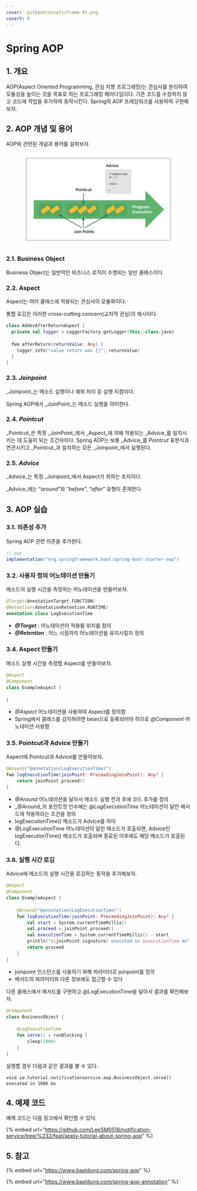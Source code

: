 ```yaml
---
cover: .gitbook/assets/Frame 81.png
coverY: 0
---
```


# Spring AOP

## 1. 개요

AOP(Aspect Oriented Programming, 관심 지향 프로그래밍)는 관심사를 분리하여 모듈성을 높이는 것을 목표로 하는 프로그래밍 패러다임이다. 기존 코드를 수정하지 않고 코드에 작업을 추가하여 동작시킨다. Spring의 AOP 프레임워크를 사용하여 구현해보자.

## 2. AOP 개념 및 용어

AOP와 관련된 개념과 용어를 살펴보자.

<figure><img src=".gitbook/assets/image.png" alt=""><figcaption></figcaption></figure>

### 2.1. Business Object

Business Object는 일반적인 비즈니스 로직이 수행되는 일반 클래스이다.

### 2.2. Aspect

Aspect는 여러 클래스에 적용되는 관심사의 모듈화이다.

통합 로깅은 이러한 cross-cutting concern(교차적 관심)의 예시이다.

```kotlin
class AdderAfterReturnAspect {
  private val logger = LoggerFactory.getLogger(this::class.java)

  fun afterReturn(returnValue: Any) {
    logger.info("value return was {}", returnValue)
  }
}
```

### 2.3. _Joinpoint_

_Joinpoint_는 메소드 실행이나 예외 처리 등 실행 지점이다.

Spring AOP에서 _JoinPoint_는 메소드 실행을 의미한다.

### 2.4. _Pointcut_

_Pointcut_은 특정 _JoinPoint_에서 _Aspect_에 의해 적용되는 _Advice_를 일치시키는 데 도움이 되는 조건자이다. Spring AOP는 보통 _Advice_를 _Pointcut_ 표현식과 연관시키고 _Pointcut_과 일치하는 모든 _Joinpoint_에서 실행된다.

### 2.5. _Advice_

_Advice_는 특정 _Joinpoint_에서 Aspect가 취하는 조치이다.

_Advice_에는 “_around_”와 “_before_”, “_after_” 유형이 존재한다.

## 3. AOP 실습

### 3.1. 의존성 추가

Spring AOP 관련 의존을 추가한다.

```groovy
// aop
implementation("org.springframework.boot:spring-boot-starter-aop")
```

### 3.2. 사용자 정의 어노테이션 만들기

메소드의 실행 시간을 측정하는 어노테이션을 만들어보자.

```kotlin
@Target(AnnotationTarget.FUNCTION)
@Retention(AnnotationRetention.RUNTIME)
annotation class LogExecutionTime
```

* _**@Target**_ : 어노테이션이 적용될 위치를 정의
* _**@Retention**_ : 어느 시점까지 어노테이션을 유지시킬지 정의

### 3.4. Aspect 만들기

메소드 실행 시간을 측정할 Aspect를 만들어보자.

```kotlin
@Aspect
@Component
class ExampleAspect {

}
```

* _@Aspect_ 어노테이션을 사용하여 Aspect를 정의함
* Spring에서 클래스를 감지하려면 bean으로 등록되어야 하므로 _@Component_ 어노테이션 사용함

### 3.5. Pointcut과 Advice 만들기

Aspect에 Pointcut과 Advice를 만들어보자.

```kotlin
@Around("@annotation(LogExecutionTime)")
fun logExecutionTime(joinPoint: ProceedingJoinPoint): Any? {
    return joinPoint.proceed()
}
```

* _@Around_ 어노테이션을 달아서 메소드 실행 전과 후에 코드 추가를 정의
* _@Around_의 포인트컷 인수에는 _@LogExecutionTime_ 어노테이션이 달린 메서드에 적용하라는 조건을 정의
* logExecutionTime() 메소드가 Advice를 의미
* @LogExecutionTime 어노테이션이 달린 메소드가 호출되면, Advice인 logExecutionTime() 메소드가 호출되며 종료된 이후에도 해당 메소드가 호출된다.

### 3.6. 실행 시간 로깅

Advice에 메소드의 실행 시간을 로깅하는 동작을 추가해보자.

```kotlin
@Aspect
@Component
class ExampleAspect {

    @Around("@annotation(LogExecutionTime)")
    fun logExecutionTime(joinPoint: ProceedingJoinPoint): Any? {
        val start = System.currentTimeMillis()
        val proceed = joinPoint.proceed()
        val executionTime = System.currentTimeMillis() - start
        println("${joinPoint.signature} executed in $executionTime ms")
        return proceed
    }
}
```

* joinpoint 인스턴스를 사용하기 위해 파라미터로 joinpoint를 정의
* 메서드의 파라미터와 다른 정보에도 접근할 수 있다

다른 클래스에서 메서드를 구현하고 @LogExecutionTime을 달아서 결과를 확인해보자.

```kotlin
@Component
class BusinessObject {

    @LogExecutionTime
    fun serve() = runBlocking {
        sleep(1000)
    }
}
```

실행할 경우 다음과 같은 결과를 볼 수 있다.

```
void io.tutorial.notificationservice.aop.BusinessObject.serve() executed in 1006 ms
```

## 4. 예제 코드

예제 코드는 다음 링크에서 확인할 수 있다.

{% embed url="https://github.com/LeeSM0518/notification-service/tree/%232/feat/apply-tutorial-about-spring-aop" %}

## 5. 참고

{% embed url="https://www.baeldung.com/spring-aop" %}

{% embed url="https://www.baeldung.com/spring-aop-annotation" %}
